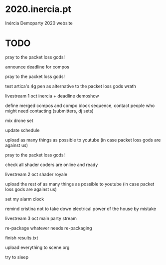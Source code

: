 # 2020.inercia.pt
Inércia Demoparty 2020 website

# TODO

pray to the packet loss gods!

announce deadline for compos

pray to the packet loss gods!

test artica's 4g pen as alternative to the packet loss gods wrath

livestream 1 oct inercia + deadline demoshow

define merged compos and compo block sequence, contact people who might need contacting (submitters, dj sets)

mix drone set

update schedule

upload as many things as possible to youtube (in case packet loss gods are against us)

pray to the packet loss gods!

check all shader coders are online and ready

livestream 2 oct shader royale

upload the rest of as many things as possible to youtube (in case packet loss gods are against us)

set my alarm clock

remind cristina not to take down electrical power of the house by mistake

livestream 3 oct main party stream

re-package whatever needs re-packaging

finish results.txt

upload everything to scene.org

try to sleep
